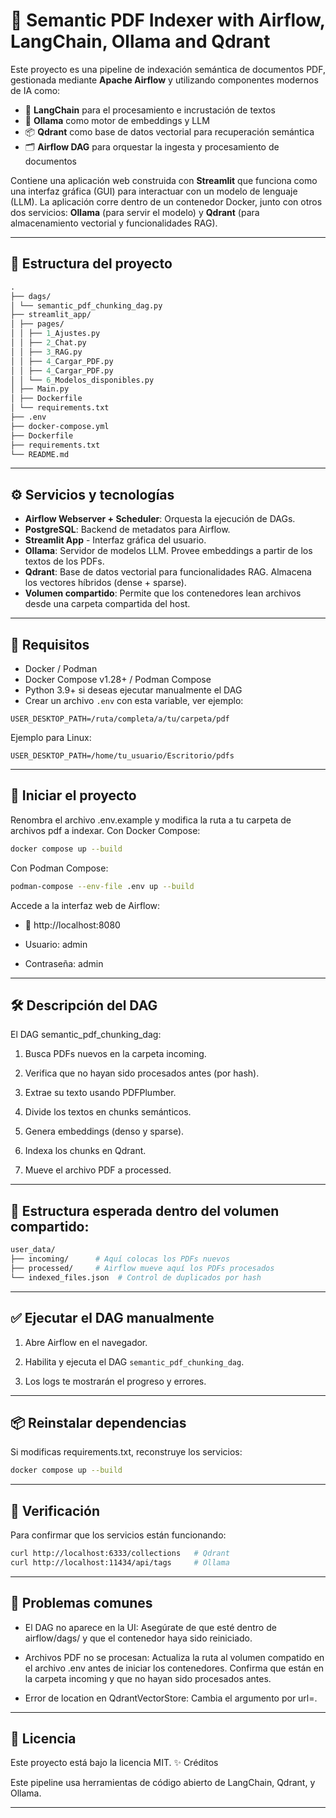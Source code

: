 # 🧠 Semantic PDF Indexer with Airflow, LangChain, Ollama and Qdrant

Este proyecto es una pipeline de indexación semántica de documentos PDF, gestionada mediante **Apache Airflow** y utilizando componentes modernos de IA como:

- 🦜 **LangChain** para el procesamiento e incrustación de textos
- 🤖 **Ollama** como motor de embeddings y LLM
- 📦 **Qdrant** como base de datos vectorial para recuperación semántica
- 🗂 **Airflow DAG** para orquestar la ingesta y procesamiento de documentos

Contiene una aplicación web construida con **Streamlit** que funciona como una interfaz gráfica (GUI) para interactuar con un modelo de lenguaje (LLM). La aplicación corre dentro de un contenedor Docker, junto con otros dos servicios: **Ollama** (para servir el modelo) y **Qdrant** (para almacenamiento vectorial y funcionalidades RAG).

---

## 📁 Estructura del proyecto
```graphql
.
├── dags/
│ └── semantic_pdf_chunking_dag.py
├── streamlit_app/
│ ├── pages/
│ │ ├── 1_Ajustes.py
│ │ ├── 2_Chat.py
│ │ ├── 3_RAG.py
│ │ ├── 4_Cargar_PDF.py
│ │ ├── 4_Cargar_PDF.py
│ │ └── 6_Modelos_disponibles.py
│ ├── Main.py
│ ├── Dockerfile
│ └── requirements.txt
├── .env
├── docker-compose.yml
├── Dockerfile
├── requirements.txt
└── README.md
```
---

## ⚙️ Servicios y tecnologías

- **Airflow Webserver + Scheduler**: Orquesta la ejecución de DAGs.
- **PostgreSQL**: Backend de metadatos para Airflow.
- **Streamlit App** - Interfaz gráfica del usuario.
- **Ollama**: Servidor de modelos LLM. Provee embeddings a partir de los textos de los PDFs.
- **Qdrant**: Base de datos vectorial para funcionalidades RAG. Almacena los vectores híbridos (dense + sparse).
- **Volumen compartido**: Permite que los contenedores lean archivos desde una carpeta compartida del host.

---

## 📄 Requisitos

- Docker / Podman
- Docker Compose v1.28+ / Podman Compose
- Python 3.9+ si deseas ejecutar manualmente el DAG
- Crear un archivo `.env` con esta variable, ver ejemplo:

```
USER_DESKTOP_PATH=/ruta/completa/a/tu/carpeta/pdf
```

Ejemplo para Linux:
```
USER_DESKTOP_PATH=/home/tu_usuario/Escritorio/pdfs
```
---

## 🚀 Iniciar el proyecto

Renombra el archivo .env.example y modifica la ruta a tu carpeta de archivos pdf a indexar.
Con Docker Compose:
```bash
docker compose up --build
```
Con Podman Compose:
```bash
podman-compose --env-file .env up --build
```
Accede a la interfaz web de Airflow:

- 📍 http://localhost:8080

- Usuario: admin

- Contraseña: admin

---

## 🛠️ Descripción del DAG

El DAG semantic_pdf_chunking_dag:

1. Busca PDFs nuevos en la carpeta incoming.

2. Verifica que no hayan sido procesados antes (por hash).

3. Extrae su texto usando PDFPlumber.

4. Divide los textos en chunks semánticos.

5. Genera embeddings (denso y sparse).

6. Indexa los chunks en Qdrant.

7. Mueve el archivo PDF a processed.

---

## 📂 Estructura esperada dentro del volumen compartido:
```graphql
user_data/
├── incoming/      # Aquí colocas los PDFs nuevos
├── processed/     # Airflow mueve aquí los PDFs procesados
└── indexed_files.json  # Control de duplicados por hash
```
---

## ✅ Ejecutar el DAG manualmente

1. Abre Airflow en el navegador.

2. Habilita y ejecuta el DAG ```semantic_pdf_chunking_dag```.

3. Los logs te mostrarán el progreso y errores.

---

## 📦 Reinstalar dependencias

Si modificas requirements.txt, reconstruye los servicios:
```bash
docker compose up --build
```
---

## 🧪 Verificación

Para confirmar que los servicios están funcionando:
```bash
curl http://localhost:6333/collections   # Qdrant
curl http://localhost:11434/api/tags     # Ollama
```
---

## 🧹 Problemas comunes

- El DAG no aparece en la UI: Asegúrate de que esté dentro de airflow/dags/ y que el contenedor haya sido reiniciado.

- Archivos PDF no se procesan: Actualiza la ruta al volumen compatido en el archivo .env antes de iniciar los contenedores. Confirma que están en la carpeta incoming y que no hayan sido procesados antes.

- Error de location en QdrantVectorStore: Cambia el argumento por url=.

---

## 📜 Licencia

Este proyecto está bajo la licencia MIT.
✨ Créditos

Este pipeline usa herramientas de código abierto de LangChain, Qdrant, y Ollama.

---
